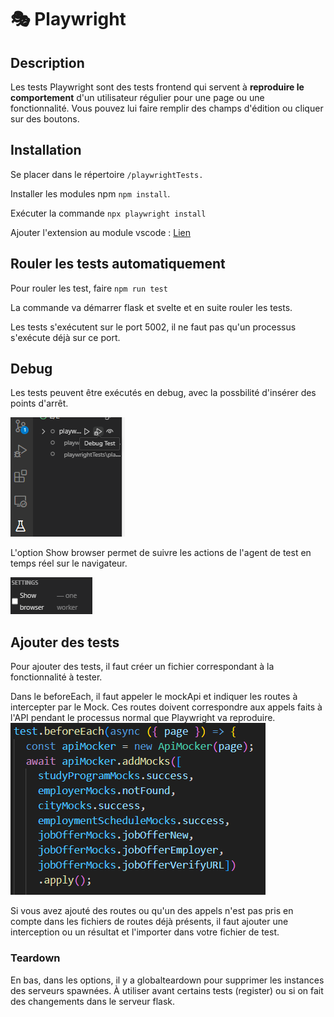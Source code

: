 # 🎭 Playwright

## Description

Les tests Playwright sont des tests frontend qui servent à **reproduire le comportement** d'un utilisateur régulier pour une page ou une fonctionnalité. Vous pouvez lui faire remplir des champs d'édition ou cliquer sur des boutons.

## Installation

Se placer dans le répertoire `/playwrightTests.`

Installer les modules npm `npm install`.

Exécuter la commande `npx playwright install`

Ajouter l'extension au module vscode : [Lien](https://marketplace.visualstudio.com/items?itemName=ms-playwright.playwright)

## Rouler les tests automatiquement

Pour rouler les test, faire `npm run test`

La commande va démarrer flask et svelte et en suite rouler les tests.

Les tests s'exécutent sur le port 5002, il ne faut pas qu'un processus s'exécute déjà sur ce port.

## Debug

Les tests peuvent être exécutés en debug, avec la possbilité d'insérer des points d'arrêt.

![1738772896939](image/README/1738772896939.png)

L'option Show browser permet de suivre les actions de l'agent de test en temps réel sur le navigateur.

![1738772958266](image/README/1738772958266.png)

## Ajouter des tests

Pour ajouter des tests, il faut créer un fichier correspondant à la fonctionnalité à tester.

Dans le beforeEach, il faut appeler le mockApi et indiquer les routes à intercepter par le Mock. Ces routes doivent correspondre aux appels faits à l'API pendant le processus normal que Playwright va reproduire.![1738773337500](image/README/1738773337500.png)

Si vous avez ajouté des routes ou qu'un des appels n'est pas pris en compte dans les fichiers de routes déjà présents, il faut ajouter une interception ou un résultat et l'importer dans votre fichier de test.

### Teardown

En bas, dans les options, il y a globalteardown pour supprimer les instances des serveurs spawnées. À utiliser avant certains tests (register) ou si on fait des changements dans le serveur flask.
